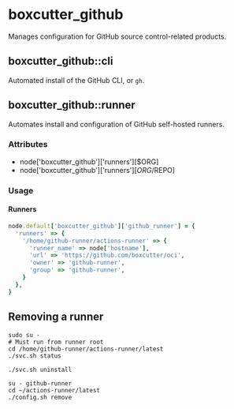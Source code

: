 boxcutter_github
================

Manages configuration for GitHub source control-related products.

boxcutter_github::cli
---------------------

Automated install of the GitHub CLI, or `gh`.

boxcutter_github::runner
------------------------

Automates install and configuration of GitHub self-hosted runners.

### Attributes
- node['boxcutter_github']['runners'][$ORG]
- node['boxcutter_github']['runners'][$ORG/$REPO]

### Usage

#### Runners

```ruby
node.default['boxcutter_github']['github_runner'] = {
  'runners' => {
    '/home/github-runner/actions-runner' => {
      'runner_name' => node['hostname'],
      'url' => 'https://github.com/boxcutter/oci',
      'owner' => 'github-runner',
      'group' => 'github-runner',
    }
  },
}
```

Removing a runner
-----------------

```
sudo su -
# Must run from runner root
cd /home/github-runner/actions-runner/latest
./svc.sh status

./svc.sh uninstall
```

```
su - github-runner
cd ~/actions-runner/latest
./config.sh remove
```
